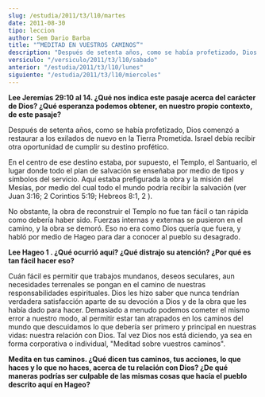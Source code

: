 ```yaml
---
slug: /estudia/2011/t3/l10/martes
date: 2011-08-30
tipo: leccion
author: Sem Dario Barba
title: "“MEDITAD EN VUESTROS CAMINOS”"
description: "Después de setenta años, como se había profetizado, Dios comenzó a restaurar a  los exilados de nuevo en la Tierra Prometida. Israel debía recibir otra  oportunidad de cumplir su destino profético."
versiculo: "/versiculo/2011/t3/l10/sabado"
anterior: "/estudia/2011/t3/l10/lunes"
siguiente: "/estudia/2011/t3/l10/miercoles"
---
```


**Lee Jeremías 29:10 al 14. ¿Qué nos indica este pasaje acerca del carácter de Dios? ¿Qué esperanza podemos obtener, en nuestro propio contexto, de este pasaje?**

Después de setenta años, como se había profetizado, Dios comenzó a restaurar a los exilados de nuevo en la Tierra Prometida. Israel debía recibir otra oportunidad de cumplir su destino profético.

En el centro de ese destino estaba, por supuesto, el Templo, el Santuario, el lugar donde todo el plan de salvación se enseñaba por medio de tipos y símbolos del servicio. Aquí estaba prefigurada la obra y la misión del Mesías, por medio del cual todo el mundo podría recibir la salvación (ver Juan 3:16; 2 Corintios 5:19; Hebreos 8:1, 2 ).

No obstante, la obra de reconstruir el Templo no fue tan fácil o tan rápida como debería haber sido. Fuerzas internas y externas se pusieron en el camino, y la obra se demoró. Eso no era como Dios quería que fuera, y habló por medio de Hageo para dar a conocer al pueblo su desagrado.

**Lee Hageo 1 . ¿Qué ocurrió aquí? ¿Qué distrajo su atención? ¿Por qué es tan fácil hacer eso?**

Cuán fácil es permitir que trabajos mundanos, deseos seculares, aun necesidades terrenales se pongan en el camino de nuestras responsabilidades espirituales. Dios les hizo saber que nunca tendrían verdadera satisfacción aparte de su devoción a Dios y de la obra que les había dado para hacer. Demasiado a menudo podemos cometer el mismo error a nuestro modo, al permitir estar tan atrapados en los caminos del mundo que descuidamos lo que debería ser primero y principal en nuestras vidas: nuestra relación con Dios. Tal vez Dios nos está diciendo, ya sea en forma corporativa o individual, "Meditad sobre vuestros caminos".

**Medita en tus caminos. ¿Qué dicen tus caminos, tus acciones, lo que haces y lo que no haces, acerca de tu relación con Dios? ¿De qué maneras podrías ser culpable de las mismas cosas que hacía el pueblo descrito aquí en Hageo?**
